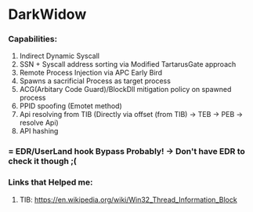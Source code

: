 # DarkWidow

### Capabilities:
1. Indirect Dynamic Syscall
2. SSN + Syscall address sorting via Modified TartarusGate approach
3. Remote Process Injection via APC Early Bird
4. Spawns a sacrificial Process as target process
5. ACG(Arbitary Code Guard)/BlockDll mitigation policy on spawned process
6. PPID spoofing (Emotet method)
7. Api resolving from TIB (Directly via offset (from TIB) -> TEB -> PEB -> resolve Api)
8. API hashing

### = EDR/UserLand hook Bypass Probably! -> Don't have EDR to check it though ;(


### Links that Helped me:
1. TIB: https://en.wikipedia.org/wiki/Win32_Thread_Information_Block
